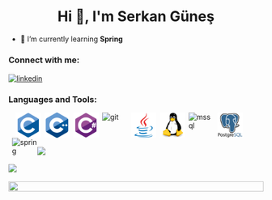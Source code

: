 <h1 align="center">Hi 👋, I'm Serkan Güneş</h1>

- 🌱 I’m currently learning **Spring**

<h3 align="left">Connect with me:</h3>
<p align="left">
<a href="https://linkedin.com/in/gunesserkan" target="blank"><img align="center" src="https://raw.githubusercontent.com/rahuldkjain/github-profile-readme-generator/master/src/images/icons/Social/linked-in-alt.svg" alt="linkedin" height="30" width="40" /></a>
</p>

<h3 align="left">Languages and Tools:</h3>
<img align="left" style="margin-left:1.0em" src="https://raw.githubusercontent.com/devicons/devicon/master/icons/c/c-original.svg" alt="c" width="50" height="50"/>
<img align="left" style="margin-left:0.5em" src="https://raw.githubusercontent.com/devicons/devicon/master/icons/cplusplus/cplusplus-original.svg" alt="cplusplus" width="50" height="50"/>
<img align="left" style="margin-left:0.5em" src="https://raw.githubusercontent.com/devicons/devicon/master/icons/csharp/csharp-original.svg" alt="csharp" width="50" height="50"/>
<img align="left" style="margin-left:0.5em" src="https://www.vectorlogo.zone/logos/git-scm/git-scm-icon.svg" alt="git" width="50" height="50"/>
<img align="left" style="margin-left:0.5em" src="https://raw.githubusercontent.com/devicons/devicon/master/icons/java/java-original.svg" alt="java" width="50" height="50"/>
<img align="left" style="margin-left:0.5em" src="https://raw.githubusercontent.com/devicons/devicon/master/icons/linux/linux-original.svg" alt="linux" width="50" height="50"/>
<img align="left" style="margin-left:0.5em" src="https://www.svgrepo.com/show/303229/microsoft-sql-server-logo.svg" alt="mssql" width="50" height="50"/>
<img align="left" style="margin-left:0.5em" src="https://raw.githubusercontent.com/devicons/devicon/master/icons/postgresql/postgresql-original-wordmark.svg" alt="postgresql" width="50" height="50"/>
<img align="left" style="margin-left:0.5em" src="https://www.vectorlogo.zone/logos/springio/springio-icon.svg" alt="spring" width="50" height="50"/>

<br>
<br>
<br>
<br>

<div align="center" width="500"height="500">
<img align="left"  src="https://github-readme-stats.vercel.app/api?username=gunesserkan&show_icons=true&locale=en" width="50%">
</div>

<br>
<br>

<div align="right" width="500"height="500">
<img align ="left" src="https://github-readme-stats.vercel.app/api/top-langs?username=gunesserkan&show_icons=true&locale=en&layout=compact" width="50%%">
</div>

<br>
<br>

<div align="left" width="500"height="500">
<img align="center" src="https://github-readme-streak-stats.herokuapp.com/?user=gunesserkan&" width="100%" height="100%">
</div>







